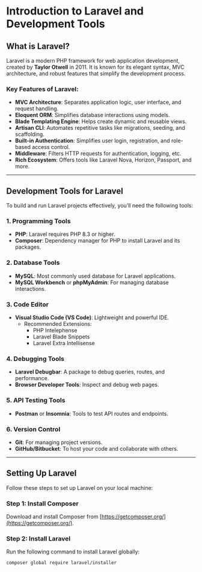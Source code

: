 # Introduction to Laravel and Development Tools

## What is Laravel?
Laravel is a modern PHP framework for web application development, created by **Taylor Otwell** in 2011. It is known for its elegant syntax, MVC architecture, and robust features that simplify the development process.

### Key Features of Laravel:
- **MVC Architecture**: Separates application logic, user interface, and request handling.
- **Eloquent ORM**: Simplifies database interactions using models.
- **Blade Templating Engine**: Helps create dynamic and reusable views.
- **Artisan CLI**: Automates repetitive tasks like migrations, seeding, and scaffolding.
- **Built-in Authentication**: Simplifies user login, registration, and role-based access control.
- **Middleware**: Filters HTTP requests for authentication, logging, etc.
- **Rich Ecosystem**: Offers tools like Laravel Nova, Horizon, Passport, and more.

---

## Development Tools for Laravel
To build and run Laravel projects effectively, you’ll need the following tools:

### 1. **Programming Tools**
- **PHP**: Laravel requires PHP 8.3 or higher.
- **Composer**: Dependency manager for PHP to install Laravel and its packages.

### 2. **Database Tools**
- **MySQL**: Most commonly used database for Laravel applications.
- **MySQL Workbench** or **phpMyAdmin**: For managing database interactions.

### 3. **Code Editor**
- **Visual Studio Code (VS Code)**: Lightweight and powerful IDE.
    - Recommended Extensions:
        - PHP Intelephense
        - Laravel Blade Snippets
        - Laravel Extra Intellisense

### 4. **Debugging Tools**
- **Laravel Debugbar**: A package to debug queries, routes, and performance.
- **Browser Developer Tools**: Inspect and debug web pages.

### 5. **API Testing Tools**
- **Postman** or **Insomnia**: Tools to test API routes and endpoints.

### 6. **Version Control**
- **Git**: For managing project versions.
- **GitHub/Bitbucket**: To host your code and collaborate with others.

---

## Setting Up Laravel
Follow these steps to set up Laravel on your local machine:

### Step 1: Install Composer
Download and install Composer from [https://getcomposer.org/](https://getcomposer.org/).

### Step 2: Install Laravel
Run the following command to install Laravel globally:
```bash
composer global require laravel/installer
